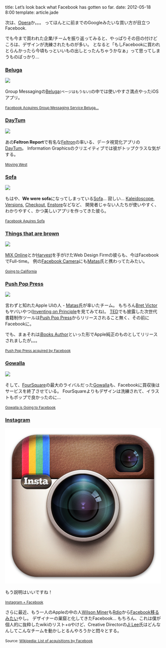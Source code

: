 title: Let’s look back what Facebook has gotten so far.
date: 2012-05-18 8:00
template: article.jade

次は、[Opera](http://www.theverge.com/2012/5/25/3043427/facebook-wants-to-buy-opera-rumor)か。。。
ってほんとに前までのGoogleみたいな買い方が目立つFacebook.

でも今まで買われた企業/チームを振り返ってみると、やっぱりその目の付けどころは、デザインが洗練されたものが多い。
となると「もしFacebookに買われとらんかったら今頃もっといいもの出しとったんちゃうかなぁ」って思ってしまうものばっかり…

<span class="more"></span>

### [Beluga](http://belugaapp.com) 

<span class="before-icon-img"></span>
![](http://www.iphoneproguide.com/wp-content/gallery/baluga/beluga-logo.jpg)

Group Messagingの[Beluga](http://belugaapp.com)<small>(ページはもうない)</small>の中では使いやすさ満点やったiOSアプリ。

<small class="h3-meta">[Facebook Acquires Group Messaging Service Beluga...](http://techcrunch.com/2011/03/01/facebook-beluga/)</small>


### [DayTum](http://daytum.com/)

![](http://images.fastcompany.com/upload/Daytum-App-2.jpg)

あの**Feltron Report**で有名な[Feltron](http://feltron.com/)の率いる、データ視覚化アプリの[DayTum](http://daytum.com/)。
Information Graphicsのクリエイティブでは彼がトップクラスな気がする。

<small class="h3-meta" >[Moving West](http://daytum.wordpress.com/2011/04/27/moving-west/)</small>


### [Sofa](http://www.madebysofa.com/)

![](http://www.madebysofa.com/static/archive/img/keyvisual.jpg)

もはや、**We were sofa**になってしまっている[Sofa](http://www.madebysofa.com/)… 寂しい…
[Kaleidoscope](http://www.kaleidoscopeapp.com/), [Versions](http://www.versionsapp.com/), [Checkout](http://www.checkoutapp.com/), [Enstore](http://www.enstore.com/)などなど、
開発者じゃない人たちが使いやすく、わかりやすく、かつ美しいアプリを作ってきた彼ら。

<small class="h3-meta">[Facebook Aquires Sofa](http://www.madebysofa.com/#facebook)</small>


### [Things that are brown](http://thingsthatarebrown.com/)

<span class="before-icon-img"></span>
![](http://cl.ly/GvT4/Image%202012.05.28%202:29:52%20AM.png)

[MIX Online](http://visitmix.com)とか[Harvest](http://www.getharvest.com/)を手がけたWeb Design Firmの彼らも、今はFacebookでFull-time。
例の[Facebook Camera](https://www.facebook.com/mobile/camera)にも[Matas](https://twitter.com/#!/mike_matas)氏と携わってたみたい。

<small class="h3-meta">[Going to California](http://thingsthatarebrown.com/blog/2011/02/going-to-california/)</small>

### [Push Pop Press](http://pushpoppress.com/)

![](http://cl.ly/GvCs/Image%202012.05.28%201:46:51%20AM.png)

言わずと知れたApple UIの人 - [Matas](http://www.mikematas.com/)氏が率いたチーム。 もちろん[Bret Victor](http://worrydream.com/)もヤバいやつ([Inventing on Principle](https://vimeo.com/36579366)を見てみてね)。
[TED](http://www.ted.com/talks/mike_matas.html)でも披露した次世代書籍制作ツールは[Push Pop Press](http://pushpoppress.com)からリリースされること無く、その前にFacebookに。

でも、まぁそれは[iBooks Author](http://www.apple.com/ibooks-author/)といった形でApple純正のものとしてリリースされましたが。。。

<small class="h3-meta">[Push Pop Press acquired by Facebook](http://pushpoppress.com/about/)</small>


### [Gowalla](http://gowalla.com) 

<span class="before-icon-img"></span>
![](http://austinist.com/upload/2011/12/gowalla_logo.jpg)

そして、[FourSquare](http://foursquare.com)の最大のライバルだった[Gowalla](http://gowalla.com)も、Facebookに買収後はサービスを終了させている。
FourSquareよりもデザインは洗練されて、イラストもポップで良かったのに…

<small class="h3-meta">[Gowalla is Going to Facebook](http://blog.gowalla.com/post/13782997303/gowalla-going-to-facebook)</small>

### [Instagram](instagr.am/)


<span class="before-icon-img"></span>
![](img/Instagram_Icon_Large.png)

もう説明はいいですね！

<small class="h3-meta">[Instagram + Facebook](http://blog.instagram.com/post/20785013897/instagram-facebook)</small>


さらに最近、もう一人のAppleの中の人[Wilson Miner](http://wilsonminer.com/)も[Rdio](http://rdio.com)から[Facebook移るみたい](https://twitter.com/wilsonminer/status/199568732685742080)やし。
デザイナーの巣窟と化してきたFacebook… もちろん、これは僕が個人的に抜粋したwikiのリスト+αやけど、Creative Directorの[Ji Lee](http://pleaseenjoy.com/)氏はどんなんしてこんなチームを動かしとるんやろうかと悶々とする。


<small>Source: [Wikipedia: List of acquisitions by Facebook](http://en.wikipedia.org/wiki/List_of_acquisitions_by_Facebook)</a></small>
